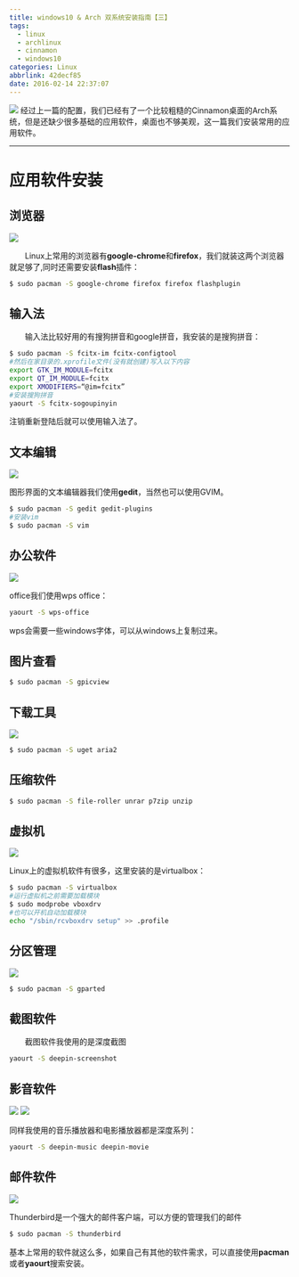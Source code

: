 ```yaml
---
title: windows10 & Arch 双系统安装指南【三】
tags:
  - linux
  - archlinux
  - cinnamon
  - windows10
categories: Linux
abbrlink: 42decf85
date: 2016-02-14 22:37:07
---
```

![](http://7xqo9u.com1.z0.glb.clouddn.com/arch%20cinnamon%E6%B7%B1%E5%BA%A6%E6%88%AA%E5%9B%BE20160215002852.png)
经过上一篇的配置，我们已经有了一个比较粗糙的Cinnamon桌面的Arch系统，但是还缺少很多基础的应用软件，桌面也不够美观，这一篇我们安装常用的应用软件。
<!-- more -->

---
# 应用软件安装
## 浏览器
![](http://7xqo9u.com1.z0.glb.clouddn.com/arch%20cinnamon%E6%B7%B1%E5%BA%A6%E6%88%AA%E5%9B%BE20160215001942.png)

　　Linux上常用的浏览器有**google-chrome**和**firefox**，我们就装这两个浏览器就足够了,同时还需要安装**flash**插件：
```bash
$ sudo pacman -S google-chrome firefox firefox flashplugin
```
## 输入法
　　输入法比较好用的有搜狗拼音和google拼音，我安装的是搜狗拼音：
```bash
$ sudo pacman -S fcitx-im fcitx-configtool
#然后在家目录的.xprofile文件(没有就创建)写入以下内容
export GTK_IM_MODULE=fcitx
export QT_IM_MODULE=fcitx
export XMODIFIERS=“@im=fcitx”
#安装搜狗拼音
yaourt -S fcitx-sogoupinyin
```
注销重新登陆后就可以使用输入法了。
## 文本编辑
![](http://7xqo9u.com1.z0.glb.clouddn.com/arch%20cinnamon%E6%B7%B1%E5%BA%A6%E6%88%AA%E5%9B%BE20160215001818.png)

图形界面的文本编辑器我们使用**gedit**，当然也可以使用GVIM。
```bash
$ sudo pacman -S gedit gedit-plugins
#安装vim
$ sudo pacman -S vim
```
## 办公软件
![](http://7xqo9u.com1.z0.glb.clouddn.com/arch%20cinnamon%E6%B7%B1%E5%BA%A6%E6%88%AA%E5%9B%BE20160215000454.png)

office我们使用wps office：
```bash
yaourt -S wps-office
```
wps会需要一些windows字体，可以从windows上复制过来。
## 图片查看
```bash
$ sudo pacman -S gpicview
```
## 下载工具
![](http://7xqo9u.com1.z0.glb.clouddn.com/arch%20cinnamon%E6%B7%B1%E5%BA%A6%E6%88%AA%E5%9B%BE20160215000249.png)
```bash
$ sudo pacman -S uget aria2
```
## 压缩软件
```bash
$ sudo pacman -S file-roller unrar p7zip unzip
```
## 虚拟机
![](http://7xqo9u.com1.z0.glb.clouddn.com/arch%20cinnamon%E6%B7%B1%E5%BA%A6%E6%88%AA%E5%9B%BE20160215000050.png)

Linux上的虚拟机软件有很多，这里安装的是virtualbox：
```bash
$ sudo pacman -S virtualbox
#运行虚拟机之前需要加载模块
$ sudo modprobe vboxdrv
#也可以开机自动加载模块
echo "/sbin/rcvboxdrv setup" >> .profile
```
## 分区管理
![](http://7xqo9u.com1.z0.glb.clouddn.com/arch%20cinnamon%E6%B7%B1%E5%BA%A6%E6%88%AA%E5%9B%BE20160215000357.png)
```bash
$ sudo pacman -S gparted
```
## 截图软件
　　截图软件我使用的是深度截图
```bash
yaourt -S deepin-screenshot
```
## 影音软件

![](http://7xqo9u.com1.z0.glb.clouddn.com/arch%20cinnamon%E6%B7%B1%E5%BA%A6%E6%88%AA%E5%9B%BE20160215001528.png)
![](http://7xqo9u.com1.z0.glb.clouddn.com/arch%20cinnamon%E6%B7%B1%E5%BA%A6%E6%88%AA%E5%9B%BE20160215001536.png)

同样我使用的音乐播放器和电影播放器都是深度系列：
```bash
yaourt -S deepin-music deepin-movie
```
## 邮件软件
![](http://7xqo9u.com1.z0.glb.clouddn.com/arch%20cinnamon%E6%B7%B1%E5%BA%A6%E6%88%AA%E5%9B%BE20160215002302.png)

Thunderbird是一个强大的邮件客户端，可以方便的管理我们的邮件
```bash
$ sudo pacman -S thunderbird
```
基本上常用的软件就这么多，如果自己有其他的软件需求，可以直接使用**pacman**或者**yaourt**搜索安装。
